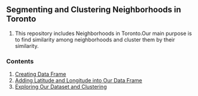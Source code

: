 ## Segmenting and Clustering Neighborhoods in Toronto
 1.  This repository includes Neighborhoods in Toronto.Our main purpose is to find similarity among neighborhoods and cluster them by their similarity.

  ### Contents
  1. [Creating Data Frame](https://github.com/ugursavci/Segmenting_and_Clustering/edit/main/README.md)
  2. [Adding Latitude and Longitude into Our Data Frame](https://github.com/ugursavci/Segmenting_and_Clustering/edit/main/README.md)
  3. [Exploring Our Dataset and Clustering](https://github.com/ugursavci/Segmenting_and_Clustering/edit/main/README.md)
